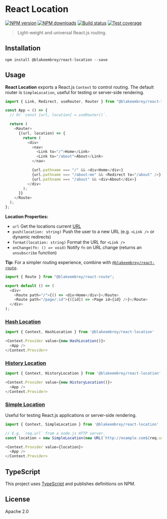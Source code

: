 # React Location

[![NPM version][npm-image]][npm-url]
[![NPM downloads][downloads-image]][downloads-url]
[![Build status][travis-image]][travis-url]
[![Test coverage][coveralls-image]][coveralls-url]

> Light-weight and universal React.js routing.

## Installation

```
npm install @blakeembrey/react-location --save
```

## Usage

**React Location** exports a React.js `Context` to control routing. The default router is `SimpleLocation`, useful for testing or server-side rendering.

```js
import { Link, Redirect, useRouter, Router } from "@blakeembrey/react-location";

const App = () => {
  // Or `const [url, location] = useRouter()`.

  return (
    <Router>
      {(url, location) => {
        return (
          <div>
            <nav>
              <Link to="/">Home</Link>
              <Link to="/about">About</Link>
            </nav>

            {url.pathname === "/" && <div>Home</div>}
            {url.pathname === "/about-me" && <Redirect to="/about" />}
            {url.pathname === "/about" && <div>About</div>}
          </div>
        );
      }}
    </Route>
  );
};
```

**Location Properties:**

- `url` Get the locations current [URL](https://developer.mozilla.org/en-US/docs/Web/API/URL)
- `push(location: string)` Push the user to a new URL (e.g. `<Link />` or dynamic redirects)
- `format(location: string)` Format the URL for `<Link />`
- `onChange(fn: () => void)` Notify `fn` on URL change (returns an `unsubscribe` function)

**Tip:** For a simpler routing experience, combine with [`@blakeembrey/react-route`](https://github.com/blakeembrey/react-route).

```js
import { Route } from "@blakeembrey/react-route";

export default () => (
  <div>
    <Route path="/">{() => <div>Home</div>}</Route>
    <Route path="/page/:id">{([id]) => <Page id={id} />}</Route>
  </div>
);
```

### [Hash Location](examples/hash/app.js)

```js
import { Context, HashLocation } from '@blakeembrey/react-location'

<Context.Provider value={new HashLocation()}>
  <App />
</Context.Provider>
```

### [History Location](examples/history/app.js)

```js
import { Context, HistoryLocation } from '@blakeembrey/react-location'

<Context.Provider value={new HistoryLocation()}>
  <App />
</Context.Provider>
```

### [Simple Location](examples/simple/app.js)

Useful for testing React.js applications or server-side rendering.

```js
import { Context, SimpleLocation } from '@blakeembrey/react-location'

// E.g. `req.url` from a node.js HTTP server.
const location = new SimpleLocation(new URL(`http://example.com${req.url}`))

<Context.Provider value={location}>
  <App />
</Context.Provider>
```

## TypeScript

This project uses [TypeScript](https://github.com/Microsoft/TypeScript) and publishes definitions on NPM.

## License

Apache 2.0

[npm-image]: https://img.shields.io/npm/v/@blakeembrey/react-location.svg?style=flat
[npm-url]: https://npmjs.org/package/@blakeembrey/react-location
[downloads-image]: https://img.shields.io/npm/dm/@blakeembrey/react-location.svg?style=flat
[downloads-url]: https://npmjs.org/package/@blakeembrey/react-location
[travis-image]: https://img.shields.io/travis/blakeembrey/react-location.svg?style=flat
[travis-url]: https://travis-ci.org/blakeembrey/react-location
[coveralls-image]: https://img.shields.io/coveralls/blakeembrey/react-location.svg?style=flat
[coveralls-url]: https://coveralls.io/r/blakeembrey/react-location?branch=master
